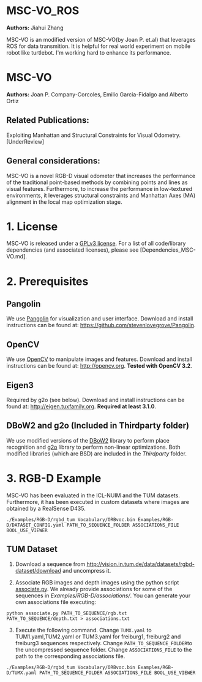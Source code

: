 # MSC-VO_ROS

**Authors:** Jiahui Zhang

MSC-VO is an modified version of MSC-VO(by Joan P. et.al) that leverages ROS for data transmition. It is helpful for real world experiment on mobile robot like turtlebot.
I'm working hard to enhance its performance.

# MSC-VO

**Authors:** Joan P. Company-Corcoles, Emilio Garcia-Fidalgo and Alberto Ortiz

## Related Publications:

Exploiting Manhattan and Structural Constraints for Visual Odometry. [UnderReview]

## General considerations:

MSC-VO is a novel RGB-D visual odometer that increases the performance of the traditional point-based methods by combining points and lines as visual features. Furthermore, to increase the performance in low-textured environments, it leverages structural constraints and Manhattan Axes (MA) alignment in the local map optimization stage.  

# 1. License

MSC-VO is released under a [GPLv3 license](https://github.com/raulmur/ORB_SLAM2/blob/master/License-gpl.txt). For a list of all code/library dependencies (and associated licenses), please see [Dependencies_MSC-VO.md].

# 2. Prerequisites

## Pangolin
We use [Pangolin](https://github.com/stevenlovegrove/Pangolin) for visualization and user interface. Download and install instructions can be found at: https://github.com/stevenlovegrove/Pangolin.

## OpenCV
We use [OpenCV](http://opencv.org) to manipulate images and features. Download and install instructions can be found at: http://opencv.org. **Tested with OpenCV 3.2**.

## Eigen3
Required by g2o (see below). Download and install instructions can be found at: http://eigen.tuxfamily.org. **Required at least 3.1.0**.

## DBoW2 and g2o (Included in Thirdparty folder)
We use modified versions of the [DBoW2](https://github.com/dorian3d/DBoW2) library to perform place recognition and [g2o](https://github.com/RainerKuemmerle/g2o) library to perform non-linear optimizations. Both modified libraries (which are BSD) are included in the *Thirdparty* folder.

# 3. RGB-D Example

MSC-VO has been evaluated in the ICL-NUIM and the TUM datasets. Furthermore, it has been executed in custom datasets where images are obtained by a RealSense D435. 
  ```
  ./Examples/RGB-D/rgbd_tum Vocabulary/ORBvoc.bin Examples/RGB-D/DATASET_CONFIG.yaml PATH_TO_SEQUENCE_FOLDER ASSOCIATIONS_FILE BOOL_USE_VIEWER
  ```


## TUM Dataset

1. Download a sequence from http://vision.in.tum.de/data/datasets/rgbd-dataset/download and uncompress it.

2. Associate RGB images and depth images using the python script [associate.py](http://vision.in.tum.de/data/datasets/rgbd-dataset/tools). We already provide associations for some of the sequences in *Examples/RGB-D/associations/*. You can generate your own associations file executing:

  ```
  python associate.py PATH_TO_SEQUENCE/rgb.txt PATH_TO_SEQUENCE/depth.txt > associations.txt
  ```

3. Execute the following command. Change `TUMX.yaml` to TUM1.yaml,TUM2.yaml or TUM3.yaml for freiburg1, freiburg2 and freiburg3 sequences respectively. Change `PATH_TO_SEQUENCE_FOLDER`to the uncompressed sequence folder. Change `ASSOCIATIONS_FILE` to the path to the corresponding associations file.

  ```
  ./Examples/RGB-D/rgbd_tum Vocabulary/ORBvoc.bin Examples/RGB-D/TUMX.yaml PATH_TO_SEQUENCE_FOLDER ASSOCIATIONS_FILE BOOL_USE_VIEWER
  ```
